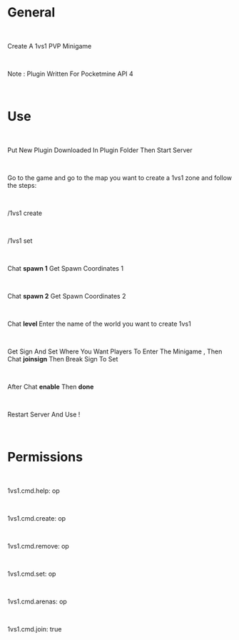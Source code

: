 # General

<br>

Create A 1vs1 PVP Minigame

<br>

Note : Plugin Written For Pocketmine API 4

<br>

# Use

<br>

Put New Plugin Downloaded In Plugin Folder Then Start Server

<br>

Go to the game and go to the map you want to create a 1vs1 zone and follow the steps:

<br>

/1vs1 create **<name>**

<br>

/1vs1 set **<name>**

<br>

Chat **spawn 1** Get Spawn Coordinates 1

<br>

Chat **spawn 2** Get Spawn Coordinates 2

<br>

Chat **level <nameworld>** Enter the name of the world you want to create 1vs1

<br>

Get Sign And Set Where You Want Players To Enter The Minigame , Then Chat **joinsign** Then Break Sign To Set

<br>

After Chat **enable** Then **done**

<br>

Restart Server And Use !

<br>

# Permissions

<br>

  1vs1.cmd.help: op

<br>

  1vs1.cmd.create: op

<br>

  1vs1.cmd.remove: op

<br>

  1vs1.cmd.set: op

<br>

  1vs1.cmd.arenas: op

<br>

  1vs1.cmd.join: true
